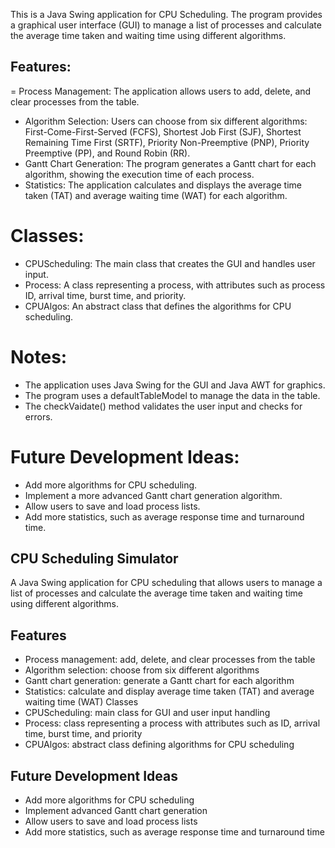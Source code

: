 This is a Java Swing application for CPU Scheduling. The program provides a graphical user interface (GUI) to manage a list of processes and calculate the average time taken and waiting time using different algorithms.

## Features:

= Process Management: The application allows users to add, delete, and clear processes from the table.
- Algorithm Selection: Users can choose from six different algorithms: First-Come-First-Served (FCFS), Shortest Job First (SJF), Shortest Remaining Time First (SRTF), Priority Non-Preemptive (PNP), Priority Preemptive (PP), and Round Robin (RR).
- Gantt Chart Generation: The program generates a Gantt chart for each algorithm, showing the execution time of each process.
- Statistics: The application calculates and displays the average time taken (TAT) and average waiting time (WAT) for each algorithm.

# Classes:

- CPUScheduling: The main class that creates the GUI and handles user input.
- Process: A class representing a process, with attributes such as process ID, arrival time, burst time, and priority.
- CPUAlgos: An abstract class that defines the algorithms for CPU scheduling.
# Notes:
- The application uses Java Swing for the GUI and Java AWT for graphics.
- The program uses a defaultTableModel to manage the data in the table.
- The checkVaidate() method validates the user input and checks for errors.

# Future Development Ideas:
- Add more algorithms for CPU scheduling.
- Implement a more advanced Gantt chart generation algorithm.
- Allow users to save and load process lists.
- Add more statistics, such as average response time and turnaround time.


## CPU Scheduling Simulator

A Java Swing application for CPU scheduling that allows users to manage a list of processes and calculate the average time taken and waiting time using different algorithms.

## Features
- Process management: add, delete, and clear processes from the table
- Algorithm selection: choose from six different algorithms
- Gantt chart generation: generate a Gantt chart for each algorithm
- Statistics: calculate and display average time taken (TAT) and average waiting time (WAT)
Classes
- CPUScheduling: main class for GUI and user input handling
- Process: class representing a process with attributes such as ID, arrival time, burst time, and priority
- CPUAlgos: abstract class defining algorithms for CPU scheduling

## Future Development Ideas
- Add more algorithms for CPU scheduling
- Implement advanced Gantt chart generation
- Allow users to save and load process lists
- Add more statistics, such as average response time and turnaround time
